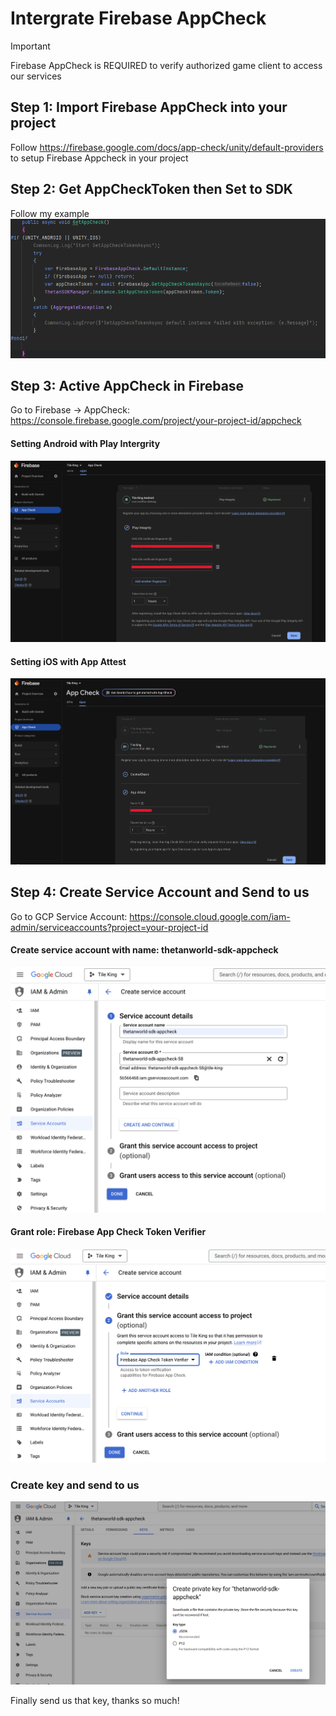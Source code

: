 # Intergrate Firebase AppCheck


> [!IMPORTANT]
> Firebase AppCheck is REQUIRED to verify authorized game client to access our services

## Step 1: Import Firebase AppCheck into your project
Follow https://firebase.google.com/docs/app-check/unity/default-providers to setup Firebase Appcheck in your project

## Step 2: Get AppCheckToken then Set to SDK
Follow my example
![Follow my example](docs/images/get-app-check.png)

## Step 3: Active AppCheck in Firebase
Go to Firebase -> AppCheck: https://console.firebase.google.com/project/your-project-id/appcheck 
#### Setting Android with Play Intergrity
![Setting with Play Integrity](docs/images/firebase-appcheck-android.png)

#### Setting iOS with App Attest
![Setting with App Attest](docs/images/firebase-appcheck-ios.png)

## Step 4: Create Service Account and Send to us
Go to GCP Service Account: https://console.cloud.google.com/iam-admin/serviceaccounts?project=your-project-id

#### Create service account with name: thetanworld-sdk-appcheck
![Create service account](docs/images/service-account-create.png)

#### Grant role: Firebase App Check Token Verifier
![Grant role](docs/images/service-account-grantrole.png)

### Create key and send to us
![Create key](docs/images/service-account-create-key.png)

Finally send us that key, thanks so much!